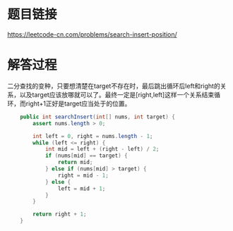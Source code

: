 # 题目链接
https://leetcode-cn.com/problems/search-insert-position/

# 解答过程
二分查找的变种，只要想清楚在target不存在时，最后跳出循环后left和right的关系，以及target应该放哪就可以了。最终一定是[right,left]这样一个关系结束循环，而right+1正好是target应当处于的位置。
```java
	public int searchInsert(int[] nums, int target) {
		assert nums.length > 0;

		int left = 0, right = nums.length - 1;
		while (left <= right) {
			int mid = left + (right - left) / 2;
			if (nums[mid] == target) {
				return mid;
			} else if (nums[mid] > target) {
				right = mid - 1;
			} else {
				left = mid + 1;
			}
		}

		return right + 1;
	}
```
